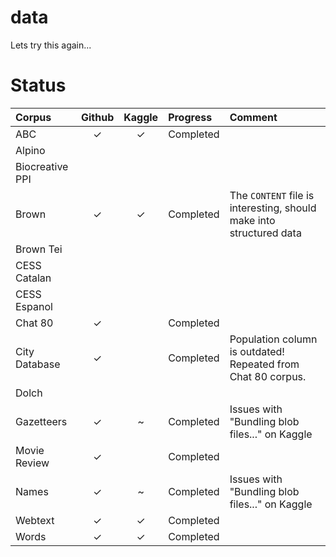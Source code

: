 # data
Lets try this again...


# Status


| Corpus | Github | Kaggle | Progress | Comment |
|:- |:-:|:-:|:-|:-|
| ABC | ✓ | ✓ | Completed | |
| Alpino |  |  | | |
| Biocreative PPI |  |  | | |
| Brown | ✓ | ✓ | Completed | The `CONTENT` file is interesting, should make into structured data |
| Brown Tei |  |  | | |
| CESS Catalan |  |  | | |
| CESS Espanol |  |  | | |
| Chat 80 | ✓ |  | Completed | |
| City Database | ✓ |  | Completed | Population column is outdated! Repeated from Chat 80 corpus. |
| Dolch | |  | | |
| Gazetteers | ✓ | ~ | Completed | Issues with "Bundling blob files..." on Kaggle |
| Movie Review | ✓ | | Completed | |
| Names | ✓ | ~ | Completed | Issues with "Bundling blob files..." on Kaggle |
| Webtext | ✓ | ✓ | Completed | |
| Words | ✓ | ✓ | Completed | |
